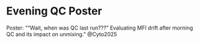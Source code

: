 # Evening QC Poster
Poster: ““Wait, when was QC last run???” Evaluating MFI drift after morning QC and its impact on unmixing.” @Cyto2025
